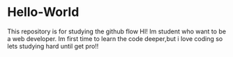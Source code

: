 # Hello-World
This repository is for studying the github flow
HI! Im student who want to be a web developer. Im first time to learn the code deeper,but i love coding so lets studying hard until get pro!!
